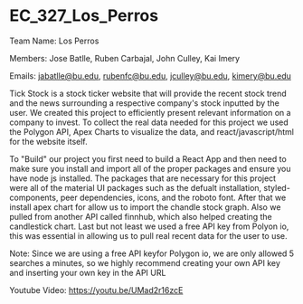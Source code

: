 # EC_327_Los_Perros

Team Name: Los Perros

Members: Jose Batlle, Ruben Carbajal, John Culley, Kai Imery

Emails: jabatlle@bu.edu, rubenfc@bu.edu, jculley@bu.edu, kimery@bu.edu

Tick Stock is a stock ticker website that will provide the recent stock trend and the news surrounding a respective company's stock inputted by the user. We created this project to efficiently present relevant information on a company to invest. To collect the real data needed for this project we used the Polygon API, Apex Charts to visualize the data, and react/javascript/html for the website itself.

To "Build" our project you first need to build a React App and then need to make sure you install and import all of the proper packages and ensure you have node js installed. The packages that are necessary for this project were all of the material UI packages such as the defualt installation, styled-components, peer dependencies, icons, and the roboto font. After that we install apex chart for allow us to import the chandle stock graph. Also we pulled from another API called finnhub, which also helped creating the candlestick chart. Last but not least we used a free API key from Polyon io, this was essential in allowing us to pull real recent data for the user to use. 

Note: Since we are using a free API keyfor Polygon io, we are only allowed 5 searches a minutes, so we highly recommend creating your own API key and inserting your own key in the API URL

Youtube Video: 
https://youtu.be/UMad2r16zcE

